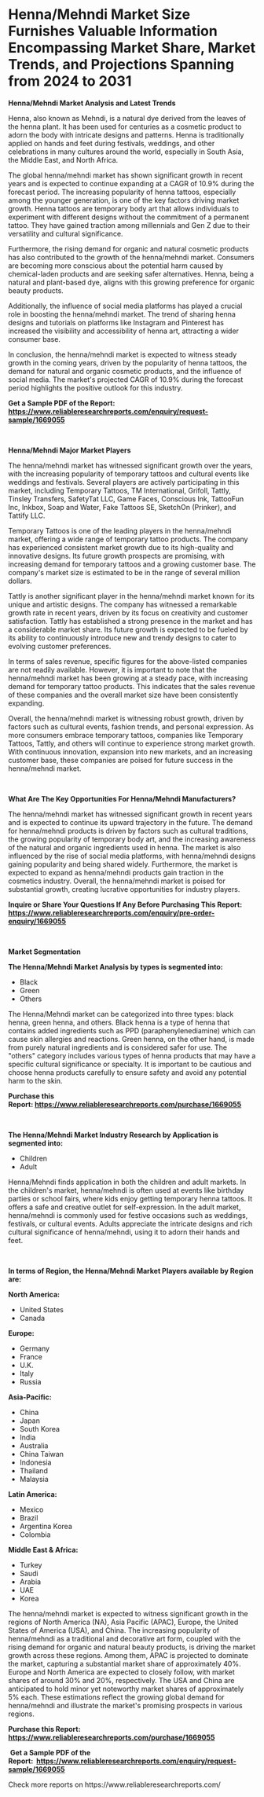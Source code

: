 <p><h1>Henna/Mehndi Market Size Furnishes Valuable Information Encompassing Market Share, Market Trends, and Projections Spanning from 2024 to 2031</h1></p><p><strong>Henna/Mehndi Market Analysis and Latest Trends</strong></p>
<p><p>Henna, also known as Mehndi, is a natural dye derived from the leaves of the henna plant. It has been used for centuries as a cosmetic product to adorn the body with intricate designs and patterns. Henna is traditionally applied on hands and feet during festivals, weddings, and other celebrations in many cultures around the world, especially in South Asia, the Middle East, and North Africa.</p><p>The global henna/mehndi market has shown significant growth in recent years and is expected to continue expanding at a CAGR of 10.9% during the forecast period. The increasing popularity of henna tattoos, especially among the younger generation, is one of the key factors driving market growth. Henna tattoos are temporary body art that allows individuals to experiment with different designs without the commitment of a permanent tattoo. They have gained traction among millennials and Gen Z due to their versatility and cultural significance.</p><p>Furthermore, the rising demand for organic and natural cosmetic products has also contributed to the growth of the henna/mehndi market. Consumers are becoming more conscious about the potential harm caused by chemical-laden products and are seeking safer alternatives. Henna, being a natural and plant-based dye, aligns with this growing preference for organic beauty products.</p><p>Additionally, the influence of social media platforms has played a crucial role in boosting the henna/mehndi market. The trend of sharing henna designs and tutorials on platforms like Instagram and Pinterest has increased the visibility and accessibility of henna art, attracting a wider consumer base.</p><p>In conclusion, the henna/mehndi market is expected to witness steady growth in the coming years, driven by the popularity of henna tattoos, the demand for natural and organic cosmetic products, and the influence of social media. The market's projected CAGR of 10.9% during the forecast period highlights the positive outlook for this industry.</p></p>
<p><strong>Get a Sample PDF of the Report:&nbsp; <a href="https://www.reliableresearchreports.com/enquiry/request-sample/1669055">https://www.reliableresearchreports.com/enquiry/request-sample/1669055</a></strong></p>
<p>&nbsp;</p>
<p><strong>Henna/Mehndi Major Market Players</strong></p>
<p><p>The henna/mehndi market has witnessed significant growth over the years, with the increasing popularity of temporary tattoos and cultural events like weddings and festivals. Several players are actively participating in this market, including Temporary Tattoos, TM International, Grifoll, Tattly, Tinsley Transfers, SafetyTat LLC, Game Faces, Conscious Ink, TattooFun Inc, Inkbox, Soap and Water, Fake Tattoos SE, SketchOn (Prinker), and Tattify LLC.</p><p>Temporary Tattoos is one of the leading players in the henna/mehndi market, offering a wide range of temporary tattoo products. The company has experienced consistent market growth due to its high-quality and innovative designs. Its future growth prospects are promising, with increasing demand for temporary tattoos and a growing customer base. The company's market size is estimated to be in the range of several million dollars.</p><p>Tattly is another significant player in the henna/mehndi market known for its unique and artistic designs. The company has witnessed a remarkable growth rate in recent years, driven by its focus on creativity and customer satisfaction. Tattly has established a strong presence in the market and has a considerable market share. Its future growth is expected to be fueled by its ability to continuously introduce new and trendy designs to cater to evolving customer preferences.</p><p>In terms of sales revenue, specific figures for the above-listed companies are not readily available. However, it is important to note that the henna/mehndi market has been growing at a steady pace, with increasing demand for temporary tattoo products. This indicates that the sales revenue of these companies and the overall market size have been consistently expanding.</p><p>Overall, the henna/mehndi market is witnessing robust growth, driven by factors such as cultural events, fashion trends, and personal expression. As more consumers embrace temporary tattoos, companies like Temporary Tattoos, Tattly, and others will continue to experience strong market growth. With continuous innovation, expansion into new markets, and an increasing customer base, these companies are poised for future success in the henna/mehndi market.</p></p>
<p>&nbsp;</p>
<p><strong>What Are The Key Opportunities For Henna/Mehndi Manufacturers?</strong></p>
<p><p>The henna/mehndi market has witnessed significant growth in recent years and is expected to continue its upward trajectory in the future. The demand for henna/mehndi products is driven by factors such as cultural traditions, the growing popularity of temporary body art, and the increasing awareness of the natural and organic ingredients used in henna. The market is also influenced by the rise of social media platforms, with henna/mehndi designs gaining popularity and being shared widely. Furthermore, the market is expected to expand as henna/mehndi products gain traction in the cosmetics industry. Overall, the henna/mehndi market is poised for substantial growth, creating lucrative opportunities for industry players.</p></p>
<p><strong>Inquire or Share Your Questions If Any Before Purchasing This Report: <a href="https://www.reliableresearchreports.com/enquiry/pre-order-enquiry/1669055">https://www.reliableresearchreports.com/enquiry/pre-order-enquiry/1669055</a></strong></p>
<p>&nbsp;</p>
<p><strong>Market Segmentation</strong></p>
<p><strong>The Henna/Mehndi Market Analysis by types is segmented into:</strong></p>
<p><ul><li>Black</li><li>Green</li><li>Others</li></ul></p>
<p><p>The Henna/Mehndi market can be categorized into three types: black henna, green henna, and others. Black henna is a type of henna that contains added ingredients such as PPD (paraphenylenediamine) which can cause skin allergies and reactions. Green henna, on the other hand, is made from purely natural ingredients and is considered safer for use. The "others" category includes various types of henna products that may have a specific cultural significance or specialty. It is important to be cautious and choose henna products carefully to ensure safety and avoid any potential harm to the skin.</p></p>
<p><strong>Purchase this Report:&nbsp;<a href="https://www.reliableresearchreports.com/purchase/1669055">https://www.reliableresearchreports.com/purchase/1669055</a></strong></p>
<p>&nbsp;</p>
<p><strong>The Henna/Mehndi Market Industry Research by Application is segmented into:</strong></p>
<p><ul><li>Children</li><li>Adult</li></ul></p>
<p><p>Henna/Mehndi finds application in both the children and adult markets. In the children's market, henna/mehndi is often used at events like birthday parties or school fairs, where kids enjoy getting temporary henna tattoos. It offers a safe and creative outlet for self-expression. In the adult market, henna/mehndi is commonly used for festive occasions such as weddings, festivals, or cultural events. Adults appreciate the intricate designs and rich cultural significance of henna/mehndi, using it to adorn their hands and feet.</p></p>
<p>&nbsp;</p>
<p><strong>In terms of Region, the Henna/Mehndi Market Players available by Region are:</strong></p>
<p>
    <p> <strong> North America: </strong>
        <ul>
            <li>United States</li>
            <li>Canada</li>
        </ul>
        </p> 
    <p> <strong> Europe: </strong>
        <ul>
            <li>Germany</li>
            <li>France</li>
            <li>U.K.</li>
            <li>Italy</li>
            <li>Russia</li>
        </ul>
        </p> 
    <p> <strong> Asia-Pacific: </strong>
        <ul>
            <li>China</li>
            <li>Japan</li>
            <li>South Korea</li>
            <li>India</li>
            <li>Australia</li>
            <li>China Taiwan</li>
            <li>Indonesia</li>
            <li>Thailand</li>
            <li>Malaysia</li>
        </ul>
        </p> 
    <p> <strong> Latin America: </strong>
        <ul>
            <li>Mexico</li>
            <li>Brazil</li>
            <li>Argentina Korea</li>
            <li>Colombia</li>
        </ul>
        </p> 
    <p> <strong> Middle East & Africa: </strong>
        <ul>
            <li>Turkey</li>
            <li>Saudi</li>
            <li>Arabia</li>
            <li>UAE</li>
            <li>Korea</li>
        </ul>
    </p>
    </p>
<p><p>The henna/mehndi market is expected to witness significant growth in the regions of North America (NA), Asia Pacific (APAC), Europe, the United States of America (USA), and China. The increasing popularity of henna/mehndi as a traditional and decorative art form, coupled with the rising demand for organic and natural beauty products, is driving the market growth across these regions. Among them, APAC is projected to dominate the market, capturing a substantial market share of approximately 40%. Europe and North America are expected to closely follow, with market shares of around 30% and 20%, respectively. The USA and China are anticipated to hold minor yet noteworthy market shares of approximately 5% each. These estimations reflect the growing global demand for henna/mehndi and illustrate the market's promising prospects in various regions.</p></p>
<p><strong>Purchase this Report: <a href="https://www.reliableresearchreports.com/purchase/1669055">https://www.reliableresearchreports.com/purchase/1669055</a></strong></p>
<p>&nbsp;<strong>Get a Sample PDF of the Report:&nbsp;&nbsp;<a href="https://www.reliableresearchreports.com/enquiry/request-sample/1669055">https://www.reliableresearchreports.com/enquiry/request-sample/1669055</a></strong></p>
<p><strong></strong></p>
<p>Check more reports on https://www.reliableresearchreports.com/</p>